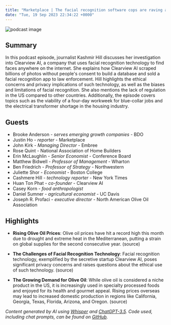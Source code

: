 ```yaml
---
title: "Marketplace | The facial recognition software cops are raving about"
date: "Tue, 19 Sep 2023 22:34:22 +0000"
---
```


![podcast image](https://www.marketplace.org/wp-content/uploads/2019/05/MP_show-1.png)

## Summary

In this podcast episode, journalist Kashmir Hill discusses her investigation into Clearview AI, a company that uses facial recognition technology to find faces anywhere on the internet. She explains how Clearview AI scraped billions of photos without people's consent to build a database and sold a facial recognition app to law enforcement. Hill highlights the ethical concerns and privacy implications of such technology, as well as the biases and limitations of facial recognition. She also mentions the lack of regulation in the US compared to other countries. Additionally, the episode covers topics such as the viability of a four-day workweek for blue-collar jobs and the electrical transformer shortage in the housing industry.

## Guests

- Brooke Anderson - _serves emerging growth companies_ - BDO
- Justin Ho - _reporter_ - Marketplace
- John Kirk - _Managing Director_ - Embree
- Rose Quint - National Association of Home Builders
- Erin McLaughlin - _Senior Economist_ - Conference Board
- Matthew Bidwell - _Professor of Management_ - Wharton
- Ben Friedrich - _Professor of Strategy_ - Northwestern
- Juliette Shor - _Economist_ - Boston College
- Cashmere Hill - _technology reporter_ - New York Times
- Huan Ton Phat - _co-founder_ - Clearview AI
- Casey Korn - _food anthropologist_
- Daniel Sumner - _agricultural economist_ - UC Davis
- Joseph R. Profaci - _executive director_ - North American Olive Oil Association

## Highlights

- **Rising Olive Oil Prices**: Olive oil prices have hit a record high this month due to drought and extreme heat in the Mediterranean, putting a strain on global supplies for the second consecutive year. (source)

- **The Challenges of Facial Recognition Technology**: Facial recognition technology, exemplified by the secretive startup Clearview AI, poses significant privacy concerns and raises questions about the ethical use of such technology. (source)

- **The Growing Demand for Olive Oil**: While olive oil is considered a niche product in the US, it is increasingly used in specialty processed foods and enjoyed for its health and gourmet appeal. Rising prices overseas may lead to increased domestic production in regions like California, Georgia, Texas, Florida, Arizona, and Oregon. (source)

_Content generated by AI using [Whisper](https://openai.com/research/whisper) and [ChatGPT-3.5](https://openai.com/blog/chatgpt). Code used, including chat prompts, can be found on [GitHub](https://github.com/dustinbrownman/podcast-parser/blob/main/app/functions.py)._
